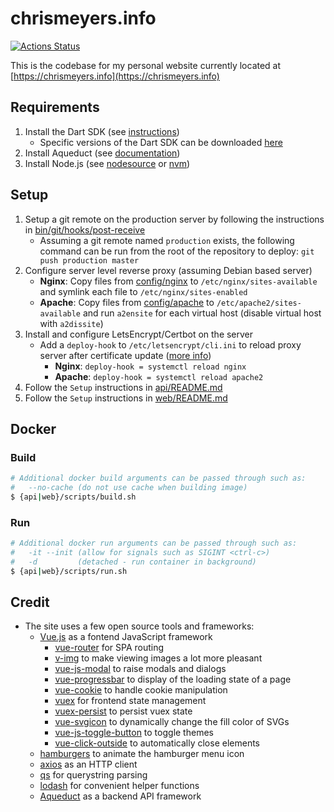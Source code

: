 # chrismeyers.info
[![Actions Status](https://github.com/chrismeyers/chrismeyers.info/workflows/API/badge.svg)](https://github.com/chrismeyers/chrismeyers.info/actions)

This is the codebase for my personal website currently located at [https://chrismeyers.info](https://chrismeyers.info)

## Requirements
1. Install the Dart SDK (see [instructions](https://dart.dev/get-dart))
    - Specific versions of the Dart SDK can be downloaded [here](https://dart.dev/tools/sdk/archive)
1. Install Aqueduct (see [documentation](https://aqueduct.io/docs/tut/getting-started))
1. Install Node.js (see [nodesource](https://github.com/nodesource/distributions) or [nvm](https://github.com/nvm-sh/nvm))

## Setup
1. Setup a git remote on the production server by following the instructions in [bin/git/hooks/post-receive](bin/git/hooks/post-receive)
    - Assuming a git remote named `production` exists, the following command can be run from the root of the repository to deploy: `git push production master`
1. Configure server level reverse proxy (assuming Debian based server)
    - **Nginx**: Copy files from [config/nginx](config/nginx) to `/etc/nginx/sites-available` and symlink each file to `/etc/nginx/sites-enabled`
    - **Apache**: Copy files from [config/apache](config/apache) to `/etc/apache2/sites-available` and run `a2ensite` for each virtual host (disable virtual host with `a2dissite`)
1. Install and configure LetsEncrypt/Certbot on the server
    + Add a `deploy-hook` to `/etc/letsencrypt/cli.ini` to reload proxy server after certificate update ([more info](https://blog.arnonerba.com/2019/01/lets-encrypt-how-to-automatically-restart-nginx-with-certbot))
        - **Nginx**: `deploy-hook = systemctl reload nginx`
        - **Apache**: `deploy-hook = systemctl reload apache2`
1. Follow the `Setup` instructions in [api/README.md](api/README.md#setup)
1. Follow the `Setup` instructions in [web/README.md](web/README.md#setup)

## Docker
### Build
```sh
# Additional docker build arguments can be passed through such as:
#   --no-cache (do not use cache when building image)
$ {api|web}/scripts/build.sh
```

### Run
```sh
# Additional docker run arguments can be passed through such as:
#   -it --init (allow for signals such as SIGINT <ctrl-c>)
#   -d         (detached - run container in background)
$ {api|web}/scripts/run.sh
```

## Credit
+ The site uses a few open source tools and frameworks:
  + [Vue.js](https://vuejs.org/) as a fontend JavaScript framework
    - [vue-router](https://router.vuejs.org/) for SPA routing
    - [v-img](https://github.com/crowdbotics/v-img) to make viewing images a lot more pleasant
    - [vue-js-modal](https://github.com/euvl/vue-js-modal) to raise modals and dialogs
    - [vue-progressbar](https://github.com/hilongjw/vue-progressbar) to display of the loading state of a page
    - [vue-cookie](https://github.com/alfhen/vue-cookie) to handle cookie manipulation
    - [vuex](https://github.com/vuejs/vuex) for frontend state management
    - [vuex-persist](https://github.com/championswimmer/vuex-persist) to persist vuex state
    - [vue-svgicon](https://github.com/MMF-FE/vue-svgicon) to dynamically change the fill color of SVGs
    - [vue-js-toggle-button](https://github.com/euvl/vue-js-toggle-button) to toggle themes
    - [vue-click-outside](https://github.com/vue-bulma/click-outside) to automatically close elements
  - [hamburgers](https://jonsuh.com/hamburgers/) to animate the hamburger menu icon
  - [axios](https://github.com/axios/axios) as an HTTP client
  - [qs](https://github.com/ljharb/qs) for querystring parsing
  - [lodash](https://github.com/lodash/lodash) for convenient helper functions
  - [Aqueduct](https://aqueduct.io/) as a backend API framework
